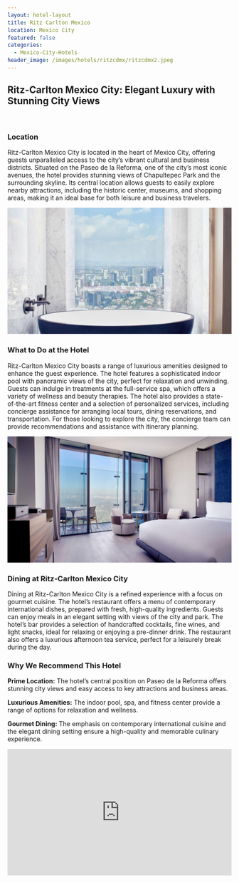 ```yaml
---
layout: hotel-layout
title: Ritz Carlton Mexico
location: Mexico City
featured: false
categories:
  - Mexico-City-Hotels
header_image: /images/hotels/ritzcdmx/ritzcdmx2.jpeg
---
```

## Ritz-Carlton Mexico City: Elegant Luxury with Stunning City Views

&nbsp;

### Location

Ritz-Carlton Mexico City is located in the heart of Mexico City, offering guests unparalleled access to the city’s vibrant cultural and business districts. Situated on the Paseo de la Reforma, one of the city’s most iconic avenues, the hotel provides stunning views of Chapultepec Park and the surrounding skyline. Its central location allows guests to easily explore nearby attractions, including the historic center, museums, and shopping areas, making it an ideal base for both leisure and business travelers.

![](/images/hotels/ritzcdmx/ritzcdmx3.jpeg)

### What to Do at the Hotel

Ritz-Carlton Mexico City boasts a range of luxurious amenities designed to enhance the guest experience. The hotel features a sophisticated indoor pool with panoramic views of the city, perfect for relaxation and unwinding. Guests can indulge in treatments at the full-service spa, which offers a variety of wellness and beauty therapies. The hotel also provides a state-of-the-art fitness center and a selection of personalized services, including concierge assistance for arranging local tours, dining reservations, and transportation. For those looking to explore the city, the concierge team can provide recommendations and assistance with itinerary planning.

![](/images/hotels/ritzcdmx/ritzcdmx1.jpeg)

### Dining at Ritz-Carlton Mexico City

Dining at Ritz-Carlton Mexico City is a refined experience with a focus on gourmet cuisine. The hotel’s restaurant offers a menu of contemporary international dishes, prepared with fresh, high-quality ingredients. Guests can enjoy meals in an elegant setting with views of the city and park. The hotel’s bar provides a selection of handcrafted cocktails, fine wines, and light snacks, ideal for relaxing or enjoying a pre-dinner drink. The restaurant also offers a luxurious afternoon tea service, perfect for a leisurely break during the day.

### Why We Recommend This Hotel

**Prime Location:** The hotel’s central position on Paseo de la Reforma offers stunning city views and easy access to key attractions and business areas.&nbsp;

**Luxurious Amenities:** The indoor pool, spa, and fitness center provide a range of options for relaxation and wellness.&nbsp;

**Gourmet Dining:** The emphasis on contemporary international cuisine and the elegant dining setting ensure a high-quality and memorable culinary experience.&nbsp;

<style>.embed-container { position: relative; padding-bottom: 56.25%; height: 0; overflow: hidden; max-width: 100%; } .embed-container iframe, .embed-container object, .embed-container embed { position: absolute; top: 0; left: 0; width: 100%; height: 100%; }</style>

<div class="embed-container"><iframe src="https://www.youtube.com/embed/qD12-NXoyyo" frameborder="0" allowfullscreen=""></iframe></div>
